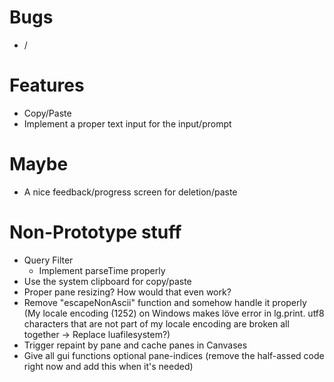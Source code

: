 # Bugs
* /

# Features
* Copy/Paste
* Implement a proper text input for the input/prompt

# Maybe
* A nice feedback/progress screen for deletion/paste

# Non-Prototype stuff
* Query Filter
    - Implement parseTime properly
* Use the system clipboard for copy/paste
* Proper pane resizing? How would that even work?
* Remove "escapeNonAscii" function and somehow handle it properly (My locale encoding (1252) on Windows makes löve error in lg.print. utf8 characters that are not part of my locale encoding are broken all together -> Replace luafilesystem?)
* Trigger repaint by pane and cache panes in Canvases
* Give all gui functions optional pane-indices (remove the half-assed code right now and add this when it's needed)
